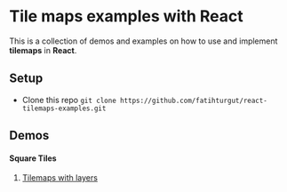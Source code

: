 # Tile maps examples with React
This is a collection of demos and examples on how to use and implement **tilemaps** in **React**.

## Setup

- Clone this repo
  `git clone https://github.com/fatihturgut/react-tilemaps-examples.git`

## Demos
#### Square Tiles
1. [Tilemaps with layers](https://github.com/fatihturgut/react-tilemaps-examples/tree/master/square/tilemaps-with-layers)
